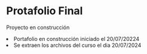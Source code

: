 ﻿<h1>Protafolio Final</h1> 
 <p>Proyecto en construcción</p>
<li>Portafolio en construcción iniciado el 20/07/20224</li>
<li>Se extraen los archivos del curso el dia 20/07/2024</li
